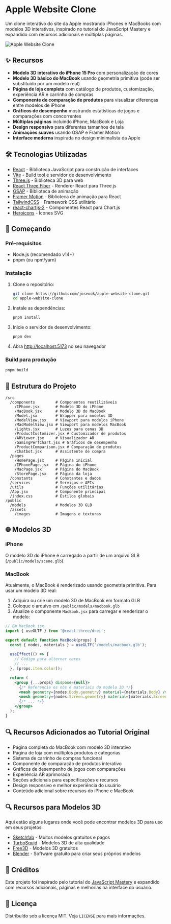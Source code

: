# Apple Website Clone

Um clone interativo do site da Apple mostrando iPhones e MacBooks com modelos 3D interativos, inspirado no tutorial do JavaScript Mastery e expandido com recursos adicionais e múltiplas páginas.

![Apple Website Clone](/assets/images/hero.jpeg)

## ✨ Recursos

- **Modelo 3D interativo do iPhone 15 Pro** com personalização de cores
- **Modelo 3D básico do MacBook** usando geometria primitiva (pode ser substituído por um modelo real)
- **Página de loja completa** com catálogo de produtos, customização, experiência AR e carrinho de compras
- **Componente de comparação de produtos** para visualizar diferenças entre modelos de iPhone
- **Gráficos de desempenho** mostrando estatísticas de jogos e comparações com concorrentes
- **Múltiplas páginas** incluindo iPhone, MacBook e Loja
- **Design responsivo** para diferentes tamanhos de tela
- **Animações suaves** usando GSAP e Framer Motion
- **Interface moderna** inspirada no design minimalista da Apple

## 🛠️ Tecnologias Utilizadas

- [React](https://reactjs.org/) - Biblioteca JavaScript para construção de interfaces
- [Vite](https://vitejs.dev/) - Build tool e servidor de desenvolvimento
- [Three.js](https://threejs.org/) - Biblioteca 3D para web
- [React Three Fiber](https://github.com/pmndrs/react-three-fiber) - Renderer React para Three.js
- [GSAP](https://greensock.com/gsap/) - Biblioteca de animação
- [Framer Motion](https://www.framer.com/motion/) - Biblioteca de animação para React
- [TailwindCSS](https://tailwindcss.com/) - Framework CSS utilitário
- [react-chartjs-2](https://react-chartjs-2.js.org/) - Componentes React para Chart.js
- [Heroicons](https://heroicons.com/) - Ícones SVG

## 🚀 Começando

### Pré-requisitos

- Node.js (recomendado v14+)
- pnpm (ou npm/yarn)

### Instalação

1. Clone o repositório:
   ```bash
   git clone https://github.com/joseook/apple-website-clone.git
   cd apple-website-clone
   ```

2. Instale as dependências:
   ```bash
   pnpm install
   ```

3. Inicie o servidor de desenvolvimento:
   ```bash
   pnpm dev
   ```

4. Abra [http://localhost:5173](http://localhost:5173) no seu navegador

### Build para produção
```bash
pnpm build
```

## 📂 Estrutura do Projeto

```
/src
  /components         # Componentes reutilizáveis
    /IPhone.jsx       # Modelo 3D do iPhone
    /MacBook.jsx      # Modelo 3D do MacBook
    /Model.jsx        # Wrapper para modelos 3D
    /ModelView.jsx    # Viewport para modelos iPhone
    /MacModelView.jsx # Viewport para modelos MacBook
    /Lights.jsx       # Luzes para cenas 3D
    /ProductCustomizer.jsx # Customizador de produtos
    /ARViewer.jsx     # Visualizador AR
    /GamingPerfChart.jsx # Gráficos de desempenho
    /ProductComparison.jsx # Comparação de produtos
    /Chatbot.jsx      # Assistente de compra
  /pages
    /HomePage.jsx     # Página inicial
    /IPhonePage.jsx   # Página do iPhone
    /MacPage.jsx      # Página do MacBook
    /StorePage.jsx    # Página da loja
  /constants          # Constantes e dados
  /services           # Serviços e APIs
  /utils              # Funções utilitárias
  /App.jsx            # Componente principal
  /index.css          # Estilos globais
/public
  /models             # Modelos 3D GLB
  /assets
    /images           # Imagens e texturas
```

## 🌐 Modelos 3D

### iPhone
O modelo 3D do iPhone é carregado a partir de um arquivo GLB (`/public/models/scene.glb`).

### MacBook
Atualmente, o MacBook é renderizado usando geometria primitiva. Para usar um modelo 3D real:

1. Adquira ou crie um modelo 3D de MacBook em formato GLB
2. Coloque o arquivo em `/public/models/macbook.glb`
3. Atualize o componente `MacBook.jsx` para carregar e renderizar o modelo:

```jsx
// Em MacBook.jsx
import { useGLTF } from '@react-three/drei';

export default function MacBook(props) {
  const { nodes, materials } = useGLTF('/models/macbook.glb');
  
  useEffect(() => {
    // Código para alternar cores
    // ...
  }, [props.item.color]);

  return (
    <group {...props} dispose={null}>
      {/* Referencie os nós e materiais do modelo 3D */}
      <mesh geometry={nodes.Body.geometry} material={materials.Body} />
      <mesh geometry={nodes.Screen.geometry} material={materials.Screen} />
      {/* ... */}
    </group>
  );
}
```

## 🔍 Recursos Adicionados ao Tutorial Original

- Página completa do MacBook com modelo 3D interativo
- Página de loja com múltiplos produtos e categorias
- Sistema de carrinho de compras funcional
- Componente de comparação de produtos interativo
- Gráficos de desempenho de jogos com comparações
- Experiência AR aprimorada
- Seções adicionais para especificações e recursos
- Design responsivo e melhor experiência do usuário
- Conteúdo adicional sobre recursos do iPhone e MacBook

## 🔍 Recursos para Modelos 3D

Aqui estão alguns lugares onde você pode encontrar modelos 3D para uso em seus projetos:

- [Sketchfab](https://sketchfab.com/) - Muitos modelos gratuitos e pagos
- [TurboSquid](https://www.turbosquid.com/) - Modelos 3D de alta qualidade
- [Free3D](https://free3d.com/) - Modelos 3D gratuitos
- [Blender](https://www.blender.org/) - Software gratuito para criar seus próprios modelos

## 📝 Créditos

Este projeto foi inspirado pelo tutorial do [JavaScript Mastery](https://www.jsmastery.pro/) e expandido com recursos adicionais, páginas e melhorias na interface do usuário.

## 📄 Licença

Distribuído sob a licença MIT. Veja `LICENSE` para mais informações.
